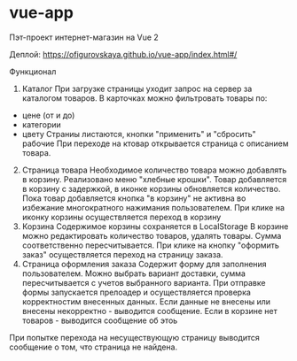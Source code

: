 # vue-app
Пэт-проект интернет-магазин на Vue 2

Деплой:
https://ofigurovskaya.github.io/vue-app/index.html#/

Функционал
1. Каталог
При загрузке страницы уходит запрос на сервер за каталогом товаров.
В карточках можно фильтровать товары по:
- цене (от и до)
- категории
- цвету
Страниы листаются, кнопки "применить" и "сбросить" рабочие
При переходе на ктовар открывается страница с описанием товара.
2. Страница товара
Необходимое количество товара можно добавлять в корзину.
Реализовано меню "хлебные крошки".
Товар добавляется в корзину с задержкой, в иконке корзины обновляется количество.
Пока товар добавляется кнопка "в корзину" не активна во избежание многократного нажимания пользователем.
При клике на иконку корзины осуществляется переход в корзину
3. Корзина
Содержимое корзины сохраняется в LocalStorage
В корзине можно редактировать количество товаров, удалять товары. Сумма соответственно пересчитывается.
При клике на кнопку "оформить заказ" осуществляется переход на страницу заказа.
4. Страница оформления заказа
Содержит форму для заполнения пользователем.
Можно выбрать вариант доставки, сумма пересчитывается с учетов выбранного варианта.
При отправке формы запускается прелоадер и осуществляется проверка корректностим внесенных данных.
Если данные не внесены или внесены некорректно - выводится сообщение.
Если в корзине нет товаров - выводится сообщение об этоь

При попытке перехода на несуществующую страницу выводится сообщение о том, что страница не найдена.
